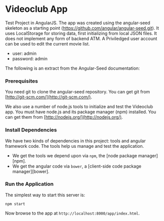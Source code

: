 # Videoclub App
Test Project in AngularJS.
The app was created using the angular-seed skeleton as a starting point (https://github.com/angular/angular-seed.git).
It uses LocalStorage for storing data, first initializing from local JSON files. It does not implement any form of backend ATM.
A Priviledged user account can be used to edit the current movie list.
- user: admin
- password: admin

The following is an extract from the Angular-Seed documentation:

### Prerequisites

You need git to clone the angular-seed repository. You can get git from
[http://git-scm.com/](http://git-scm.com/).

We also use a number of node.js tools to initialize and test the Videoclub app. You must have node.js and
its package manager (npm) installed.  You can get them from [http://nodejs.org/](http://nodejs.org/).

### Install Dependencies

We have two kinds of dependencies in this project: tools and angular framework code.  The tools help
us manage and test the application.

* We get the tools we depend upon via `npm`, the [node package manager][npm].
* We get the angular code via `bower`, a [client-side code package manager][bower].

### Run the Application

The simplest way to start this server is:

```
npm start
```

Now browse to the app at `http://localhost:8000/app/index.html`.

